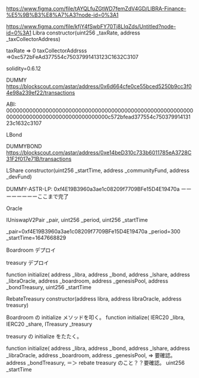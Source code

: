 https://www.figma.com/file/tAYQLfuZGtWD7femZdV4GD/LIBRA-Finance-%E5%9B%B3%E8%A7%A3?node-id=0%3A1

https://www.figma.com/file/kfjY4fSwbFY70Tj8LIqZds/Untitled?node-id=0%3A1
Libra
constructor(uint256 \_taxRate, address \_taxCollectorAddress)

taxRate => 0
taxCollectorAddrsss =>0xc572bFeAd377554c75037991413123C1632C3107

solidity=0.6.12

DUMMY
https://blockscout.com/astar/address/0x6d664cfe0ce55bced5250b9cc3f04e98a239ef22/transactions

ABI: 0000000000000000000000000000000000000000000000000000000000000000000000000000000000000000c572bfead377554c75037991413123c1632c3107

LBond

DUMMYBOND
https://blockscout.com/astar/address/0xe14beD310c733b6011785eA3728C31F2f017e71B/transactions

LShare
constructor(uint256 \_startTime, address \_communityFund, address \_devFund)

DUMMY-ASTR-LP: 0xf4E19B3960a3ae1c08209f7709BFe15D4E19470a
ーーーーーーーーここまで完了

Oracle

IUniswapV2Pair \_pair,
uint256 \_period,
uint256 \_startTime

\_pair=0xf4E19B3960a3ae1c08209f7709BFe15D4E19470a
\_period=300
\_startTime=1647668829

Boardroom デプロイ

treasury デプロイ

function initialize(
address \_libra,
address \_lbond,
address \_lshare,
address \_libraOracle,
address \_boardroom,
address \_genesisPool,
address \_bondTreasury,
uint256 \_startTime

RebateTreasury
constructor(address libra, address libraOracle, address treasury)

Boardroom の initialize メソッドを叩く。
function initialize(
IERC20 \_libra,
IERC20 \_share,
ITreasury \_treasury

treasury の initialize をたたく。

function initialize(
address \_libra,
address \_lbond,
address \_lshare,
address \_libraOracle,
address \_boardroom,
address \_genesisPool, => 要確認。
address \_bondTreasury, ＝＞ rebate treasury のこと？？要確認。
uint256 \_startTime
